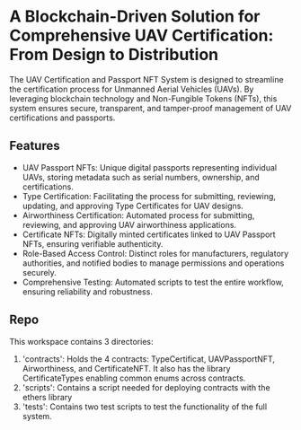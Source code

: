 # A Blockchain-Driven Solution for Comprehensive UAV Certification: From Design to Distribution

The UAV Certification and Passport NFT System is designed to streamline the certification process for Unmanned Aerial Vehicles (UAVs). By leveraging blockchain technology and Non-Fungible Tokens (NFTs), this system ensures secure, transparent, and tamper-proof management of UAV certifications and passports.

## Features

- UAV Passport NFTs: Unique digital passports representing individual UAVs, storing metadata such as serial numbers, ownership, and certifications.
- Type Certification: Facilitating the process for submitting, reviewing, updating, and approving Type Certificates for UAV designs.
- Airworthiness Certification: Automated process for submitting, reviewing, and approving UAV airworthiness applications.
- Certificate NFTs: Digitally minted certificates linked to UAV Passport NFTs, ensuring verifiable authenticity.
- Role-Based Access Control: Distinct roles for manufacturers, regulatory authorities, and notified bodies to manage permissions and operations securely.
- Comprehensive Testing: Automated scripts to test the entire workflow, ensuring reliability and robustness.

## Repo

This workspace contains 3 directories:

1. 'contracts': Holds the 4 contracts: TypeCertificat, UAVPassportNFT, Airworthiness, and CertificateNFT. It also has the library CertificateTypes enabling common enums across contracts.
2. 'scripts': Contains a script needed for deploying contracts with the ethers library
3. 'tests': Contains two test scripts to test the functionality of the full system.
